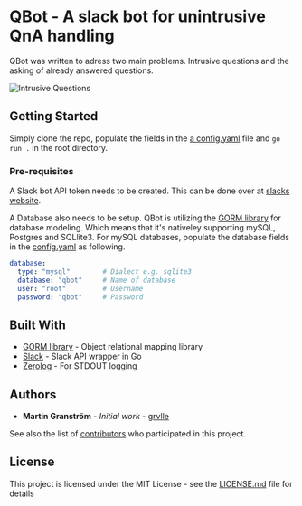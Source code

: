 # QBot - A slack bot for unintrusive QnA handling

QBot was written to adress two main problems. Intrusive questions and the asking of already answered questions.


![Intrusive Questions](https://img.devrant.com/devrant/rant/r_186393_9yzn5.jpg)


## Getting Started

Simply clone the repo, populate the fields in the [a config.yaml](example_config.yaml) file and `go run .` in the root directory.

### Pre-requisites

A Slack bot API token needs to be created. This can be done over at [slacks website](https://api.slack.com/).

A Database also needs to be setup. QBot is utilizing the [GORM library](github.com/jinzhu/gorm) for database modeling. Which means that it's nativeley supporting mySQL, Postgres and SQLlite3. For mySQL databases, populate the database fields in the [config.yaml](example_config.yaml) as following.

```yaml
database:
  type: "mysql"        # Dialect e.g. sqlite3
  database: "qbot"     # Name of database
  user: "root"         # Username
  password: "qbot"     # Password
```

## Built With

* [GORM library](github.com/jinzhu/gorm) - Object relational mapping library
* [Slack](github.com/nlopes/slack) - Slack API wrapper in Go
* [Zerolog](github.com/rs/zerolog/log) - For STDOUT logging


## Authors

* **Martin Granström** - *Initial work* - [grvlle](https://github.com/grvlle)

See also the list of [contributors](https://github.com/your/project/contributors) who participated in this project.

## License

This project is licensed under the MIT License - see the [LICENSE.md](LICENSE.md) file for details
